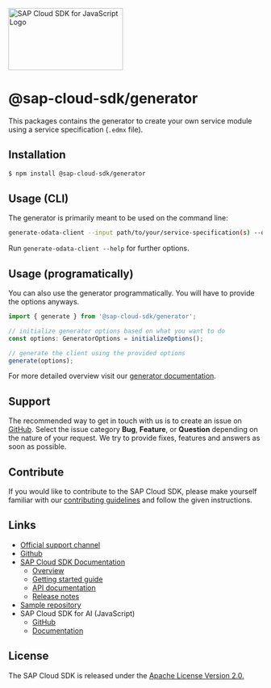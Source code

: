 <!-- sap-cloud-sdk-logo -->
<!-- This block is inserted by scripts/replace-common-readme.ts. Do not adjust it manually. -->

<a href="https://sap.github.io/cloud-sdk/docs/js/overview"><img src="https://help.sap.com/doc/2324e9c3b28748a4ae2ad08166d77675/1.0/en-US/logo-with-js.svg" alt="SAP Cloud SDK for JavaScript Logo" height="122.92" width="226.773"/></a>

<!-- sap-cloud-sdk-logo-stop -->

# @sap-cloud-sdk/generator

This packages contains the generator to create your own service module using a service specification (`.edmx` file).

## Installation

```sh
$ npm install @sap-cloud-sdk/generator
```

## Usage (CLI)

The generator is primarily meant to be used on the command line:

```sh
generate-odata-client --input path/to/your/service-specification(s) --outputDir path/where/the/modules/are/stored
```

Run `generate-odata-client --help` for further options.

## Usage (programatically)

You can also use the generator programmatically. You will have to provide the options anyways.

```ts
import { generate } from '@sap-cloud-sdk/generator';

// initialize generator options based on what you want to do
const options: GeneratorOptions = initializeOptions();

// generate the client using the provided options
generate(options);
```

For more detailed overview visit our [generator documentation](https://sap.github.io/cloud-sdk/docs/js/features/odata/generate-odata-client).

<!-- sap-cloud-sdk-common-readme -->
<!-- This block is inserted by scripts/replace-common-readme.ts. Do not adjust it manually. -->

## Support

The recommended way to get in touch with us is to create an issue on [GitHub](https://github.com/SAP/cloud-sdk-js/issues).
Select the issue category **Bug**, **Feature**, or **Question** depending on the nature of your request.
We try to provide fixes, features and answers as soon as possible.

## Contribute

If you would like to contribute to the SAP Cloud SDK, please make yourself familiar with our [contributing guidelines](https://github.com/SAP/cloud-sdk-js/blob/main/CONTRIBUTING.md) and follow the given instructions.

## Links

- [Official support channel](https://github.com/SAP/cloud-sdk-js/issues/new/choose)
- [Github](https://github.com/SAP/cloud-sdk-js)
- [SAP Cloud SDK Documentation](https://sap.github.io/cloud-sdk)
  - [Overview](https://sap.github.io/cloud-sdk/docs/js/overview)
  - [Getting started guide](https://sap.github.io/cloud-sdk/docs/js/getting-started)
  - [API documentation](https://sap.github.io/cloud-sdk/api/latest)
  - [Release notes](https://sap.github.io/cloud-sdk/docs/js/release-notes)
- [Sample repository](https://github.com/SAP-samples/cloud-sdk-js)
- SAP Cloud SDK for AI (JavaScript)
  - [GitHub](https://github.com/SAP/ai-sdk-js)
  - [Documentation](https://sap.github.io/ai-sdk)

## License

The SAP Cloud SDK is released under the [Apache License Version 2.0.](http://www.apache.org/licenses/)

<!-- sap-cloud-sdk-common-readme-stop -->
